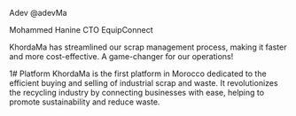 
Adev
@adevMa


Mohammed Hanine
CTO EquipConnect

KhordaMa has streamlined our scrap management process, making it faster and more cost-effective. A game-changer for our operations!

1# Platform
KhordaMa is the first platform in Morocco dedicated to the efficient buying and selling of industrial scrap and waste. It revolutionizes the recycling industry by connecting businesses with ease, helping to promote sustainability and reduce waste.